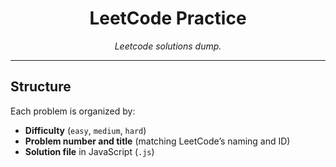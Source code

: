 <h1 align="center"> 
LeetCode Practice
</h1>

<p align="center">
  <em>Leetcode solutions dump.</em>
</p>

---

## Structure
Each problem is organized by:
- **Difficulty** (`easy`, `medium`, `hard`)
- **Problem number and title** (matching LeetCode’s naming and ID)
- **Solution file** in JavaScript (`.js`)
